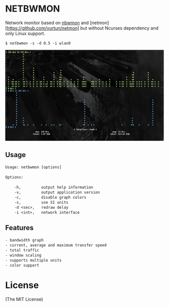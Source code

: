 # NETBWMON

Network monitor based on [nbwmon](https://github.com/causes-/nbwmon) and 
[netmon][https://github.com/vurtun/netmon] but
without Ncurses dependency and only Linux support.

```
$ netbwmon -s -d 0.5 -i wlan0
```

![network monitor](/screen/screen.png?raw=true)

## Usage
```
Usage: netbwmon [options]

Options:

    -h,         output help information
    -v,         output application version
    -c,         disable graph colors
    -s,         use SI units
    -d <sec>,   redraw delay
    -i <int>,   network interface
```

## Features

    - bandwidth graph
    - current, average and maximum transfer speed
    - total traffic
    - window scaling
    - supports multiple units
    - color support

# License
(The MIT License)

